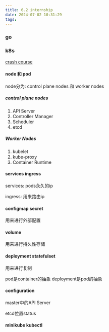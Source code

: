 ```yaml
---
title: 6.2 internship
date: 2024-07-02 10:31:29
tags:
---
```



### go


### k8s

[crash course](https://www.youtube.com/watch?v=s_o8dwzRlu4)

#### node 和 pod

node分为: control plane nodes 和 worker nodes

##### control plane nodes

1. API Server
2. Controller Manager
3. Scheduler
4. etcd


##### Worker Nodes

1. kubelet
2. kube-proxy
3. Container Runtime


#### services ingress

services: pods永久的ip

ingress: 用来路由ip

#### configmap secret 

用来进行外部配置

#### volume

用来进行持久性存储

#### deployment statefulset

用来进行复制

pod是container的抽象
deployment是pod的抽象

#### configuration

master中的API Server

etcd位置status



#### minikube kubectl